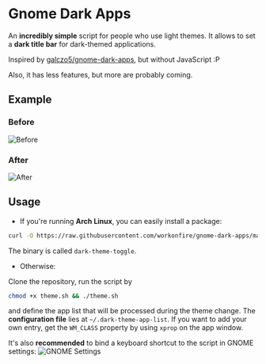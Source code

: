 # Gnome Dark Apps

An **incredibly simple** script for people who use light themes. It allows to set a **dark title bar** for dark-themed applications.

Inspired by [galczo5/gnome-dark-apps](https://github.com/galczo5/gnome-dark-apps), but without JavaScript :P

Also, it has less features, but more are probably coming.

## Example

### Before

![Before](https://i.imgur.com/3SBnV2J.png) 

### After

![After](https://i.imgur.com/Dcar5SH.png)

## Usage

- If you're running **Arch Linux**, you can easily install a package:
```sh
curl -O https://raw.githubusercontent.com/workonfire/gnome-dark-apps/master/PKGBUILD && makepkg -si
```
The binary is called `dark-theme-toggle`.

- Otherwise:

Clone the repository, run the script by
```sh
chmod +x theme.sh && ./theme.sh
```
and define the app list that will be processed during the theme change. The **configuration file** lies at `~/.dark-theme-app-list`.
If you want to add your own entry, get the `WM_CLASS` property by using `xprop` on the app window.

It's also **recommended** to bind a keyboard shortcut to the script in GNOME settings:
![GNOME Settings](https://i.imgur.com/55PpQLQ.png)
